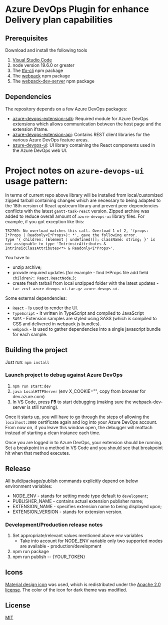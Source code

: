 # Azure DevOps Plugin for enhance Delivery plan capabilities

##  Prerequisites

Download and install the following tools
1. [Visual Studio Code](https://code.visualstudio.com/download)
2. node version 19.6.0 or greater
3. The [tfx-cli](https://www.npmjs.com/package/tfx-cli) npm package
4. The [webpack](https://www.npmjs.com/package/webpack) npm package
5. The [webpack-dev-server](https://www.npmjs.com/package/webpack-dev-server) npm package


## Dependencies

The repository depends on a few Azure DevOps packages:

- [azure-devops-extension-sdk](https://github.com/Microsoft/azure-devops-extension-sdk): Required module for Azure DevOps extensions which allows communication between the host page and the extension iframe.
- [azure-devops-extension-api](https://github.com/Microsoft/azure-devops-extension-api): Contains REST client libraries for the various Azure DevOps feature areas.
- [azure-devops-ui](https://developer.microsoft.com/azure-devops): UI library containing the React components used in the Azure DevOps web UI.

# Project notes on `azure-devops-ui` usage pattern:

In terms of current repo above library will be installed from local/customized zipped tarball containing changes which are necessary to being adapted to the 18th version of React upstream library and prevent peer dependencies conflicts with the latest `gantt-task-react` version.
Zipped archive was added to reduce overall amount of `azure-devops-ui` library files.
For example, if you got exception like this:

```
TS2769: No overload matches this call. Overload 1 of 2, '(props: I*Props | Readonly<I*Props>): *', gave the following error.
Type '{ children: (Element | undefined)[]; className: string; }' is not assignable to type 'IntrinsicAttributes & IntrinsicClassAttributes<*> & Readonly<I*Props>'.
```
You have to 
- unzip archive;
- provide required updates (for example - find I*Props file add field `children?: React.ReactNode;`);
- create fresh tarball from local unzipped folder with the latest updates - `tar zcvf azure-devops-ui.tar.gz azure-devops-ui`.

Some external dependencies:
- `React` - Is used to render the UI.
- `TypeScript` - It written in TypeScript and compiled to JavaScript
- `SASS` - Extension samples are styled using SASS (which is compiled to CSS and delivered in webpack js bundles).
- `webpack` - Is used to gather dependencies into a single javascript bundle for each sample.

## Building the project

Just run:
    `npm install`

### Launch project to debug against Azure DevOps    
1. `npm run start:dev`
2. `java LocalHTTPServer` (env X_COOKIE="", copy from browser for dev.azure.com)
3. In VS Code, press **F5** to start debugging (making sure the webpack-dev-server is still running).

Once it starts up, you will have to go through the steps of allowing the `localhost:3000` certificate again and log into your Azure DevOps account. From now on, if you leave this window open, the debugger will reattach instead of starting a clean instance each time.

Once you are logged in to Azure DevOps, your extension should be running. Set a breakpoint in a method in VS Code and you should see that breakpoint hit when that method executes.

## Release 

All build/package/publish commands explicitly depend on below environment variables:
 - NODE_ENV - stands for setting mode type default to `development`;
 - PUBLISHER_NAME - contains actual extension publisher name;
 - EXTENSION_NAME - specifies extension name to being displayed upon;
 - EXTENSION_VERSION - stands for extension version.
 
### Development/Production release notes
1. Set appropriate/relevant values mentioned above env variables 
    - Take into account for NODE_ENV variable only two supported modes are available - production/development
2. npm run package  
3. npm run publish -- {YOUR_TOKEN}

## Icons
[Material design icon](https://github.com/google/material-design-icons) was used, which is redistributed under the [Apache 2.0 license](https://www.apache.org/licenses/LICENSE-2.0.html). The color of the icon for dark theme was modified.

## License
[MIT](./LICENSE.md)
